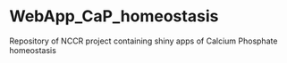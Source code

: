# WebApp_CaP_homeostasis
Repository of NCCR project containing shiny apps of Calcium Phosphate homeostasis
